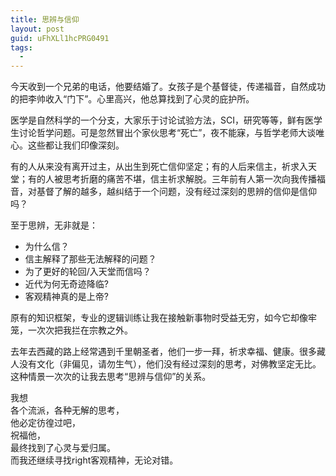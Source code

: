 ```yaml
---
title: 思辨与信仰
layout: post
guid: uFhXLl1hcPRG0491
tags:
  - 
---
```


今天收到一个兄弟的电话，他要结婚了。女孩子是个基督徒，传递福音，自然成功的把李帅收入“门下”。心里高兴，他总算找到了心灵的庇护所。

医学是自然科学的一个分支，大家乐于讨论试验方法，SCI，研究等等，鲜有医学生讨论哲学问题。可是忽然冒出个家伙思考“死亡”，夜不能寐，与哲学老师大谈唯心。这些都让我们印像深刻。
 

有的人从来没有离开过主，从出生到死亡信仰坚定；有的人后来信主，祈求入天堂；有的人被思考折磨的痛苦不堪，信主祈求解脱。三年前有人第一次向我传播福音，对基督了解的越多，越纠结于一个问题，没有经过深刻的思辨的信仰是信仰吗？
 

至于思辨，无非就是：

* 为什么信？
* 信主解释了那些无法解释的问题？
* 为了更好的轮回/入天堂而信吗？
* 近代为何无奇迹降临?
* 客观精神真的是上帝?

原有的知识框架，专业的逻辑训练让我在接触新事物时受益无穷，如今它却像牢笼，一次次把我拦在宗教之外。

去年去西藏的路上经常遇到千里朝圣者，他们一步一拜，祈求幸福、健康。很多藏人没有文化（非偏见，请勿生气），他们没有经过深刻的思考，对佛教坚定无比。这种情景一次次的让我去思考“思辨与信仰”的关系。
 
我想  
各个流派，各种无解的思考，  
他必定彷徨过吧，  
祝福他，  
最终找到了心灵与爱归属。   
而我还继续寻找right客观精神，无论对错。